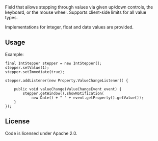 Field that allows stepping through values via given up/down controls, 
the keyboard, or the mouse wheel. Supports client-side limits for all 
value types.

Implementations for integer, float and date values are provided.

## Usage 

Example:

	final IntStepper stepper = new IntStepper();
	stepper.setValue(1);
	stepper.setImmediate(true);

	stepper.addListener(new Property.ValueChangeListener() {

		public void valueChange(ValueChangeEvent event) {
			stepper.getWindow().showNotification(
				new Date() + " " + event.getProperty().getValue());
		}
	});

## License
Code is licensed under Apache 2.0.
